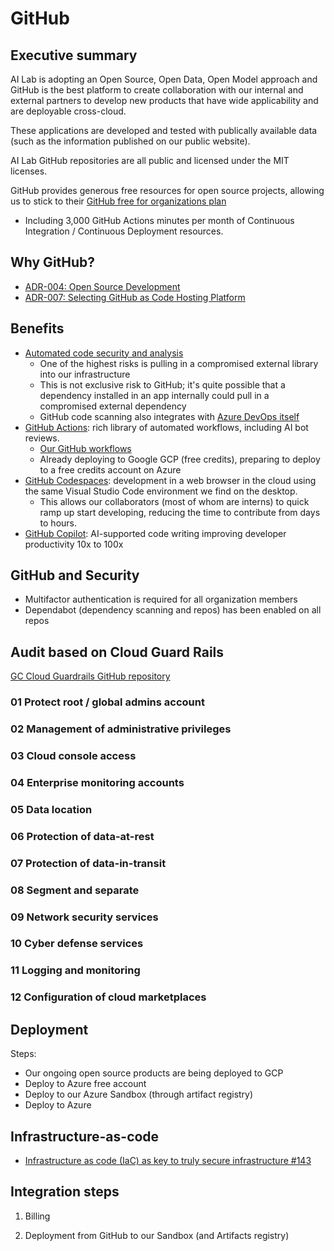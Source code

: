 # GitHub

## Executive summary

AI Lab is adopting an Open Source, Open Data, Open Model approach and GitHub is the
best platform to create collaboration with our internal and external partners to
develop new products that have wide applicability and are deployable
cross-cloud.

These applications are developed and tested with publically available data (such
as the information published on our public website).

AI Lab GitHub repositories are all public and licensed under the MIT licenses.

GitHub provides generous free resources for open source projects, allowing us to
stick to their [GitHub free for organizations
plan](https://docs.github.com/en/get-started/learning-about-github/githubs-plans#github-free-for-organizations)

- Including 3,000 GitHub Actions minutes per month of Continuous Integration /
Continuous Deployment resources.

## Why GitHub?

- [ADR-004: Open Source
  Development](https://github.com/ai-cfia/dev-rel-docs/blob/main/adr/004-open-source-development.md)
- [ADR-007: Selecting GitHub as Code Hosting
  Platform](https://github.com/ai-cfia/dev-rel-docs/blob/redat97/issue51/adr/007-code-hosting-platform.md)

## Benefits

- [Automated code security and
  analysis](https://docs.github.com/en/get-started/learning-about-github/about-github-advanced-security)
  - One of the highest risks is pulling in a compromised external library into
    our infrastructure
  - This is not exclusive risk to GitHub; it's quite possible that a dependency
    installed in an app internally could pull in a compromised external
    dependency
  - GitHub code scanning also integrates with [Azure DevOps
    itself](https://learn.microsoft.com/en-us/azure/devops/repos/security/configure-github-advanced-security-features?view=azure-devops&tabs=yaml)
- [GitHub Actions](https://docs.github.com/en/actions): rich library of
  automated workflows, including AI bot reviews.
  - [Our GitHub workflows](https://github.com/ai-cfia/github-workflows/)
  - Already deploying to Google GCP (free credits), preparing to deploy to a
    free credits account on Azure
- [GitHub Codespaces](https://docs.github.com/en/codespaces/overview):
  development in a web browser in the cloud using the same Visual Studio Code
  environment we find on the desktop.
  - This allows our collaborators (most of whom are interns) to quick ramp up
    start developing, reducing the time to contribute from days to hours.
- [GitHub Copilot](https://github.com/features/copilot): AI-supported code
  writing improving developer productivity 10x to 100x

## GitHub and Security

- Multifactor authentication is required for all organization members
- Dependabot (dependency scanning and repos) has been enabled on all repos

## Audit based on Cloud Guard Rails

[GC Cloud Guardrails GitHub repository](https://github.com/canada-ca/cloud-guardrails)

### 01 Protect root / global admins account

### 02 Management of administrative privileges

### 03 Cloud console access

### 04 Enterprise monitoring accounts

### 05 Data location

### 06 Protection of data-at-rest

### 07 Protection of data-in-transit

### 08 Segment and separate

### 09 Network security services

### 10 Cyber defense services

### 11 Logging and monitoring

### 12 Configuration of cloud marketplaces

## Deployment

Steps:

- Our ongoing open source products are being deployed to GCP
- Deploy to Azure free account
- Deploy to our Azure Sandbox (through artifact registry)
- Deploy to Azure

## Infrastructure-as-code

- [Infrastructure as code (IaC) as key to truly secure infrastructure
  #143](https://github.com/canada-ca/cloud-guardrails/issues/143)

## Integration steps

1. Billing

1. Deployment from GitHub to our Sandbox (and Artifacts registry)

